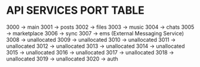 # API SERVICES PORT TABLE

3000 -> main
3001 -> posts
3002 -> files
3003 -> music
3004 -> chats
3005 -> marketplace
3006 -> sync
3007 -> ems (External Messaging Service)
3008 -> unallocated
3009 -> unallocated
3010 -> unallocated
3011 -> unallocated
3012 -> unallocated
3013 -> unallocated
3014 -> unallocated
3015 -> unallocated
3016 -> unallocated
3017 -> unallocated
3018 -> unallocated
3019 -> unallocated
3020 -> auth